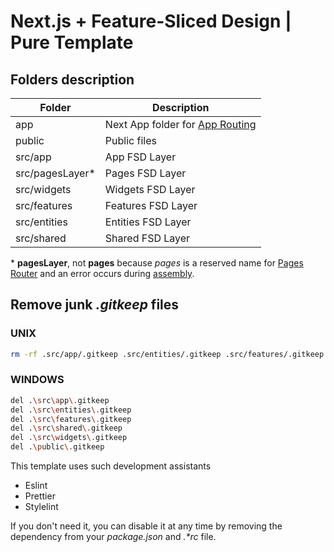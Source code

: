 # Next.js + Feature-Sliced Design | Pure Template

## Folders description

| Folder          | Description                                                                                                     |
|-----------------|-----------------------------------------------------------------------------------------------------------------|
| app             | Next App folder for [App Routing](https://nextjs.org/docs/app/building-your-application/routing#the-app-router) |
| public          | Public files                                                                                                    |
| src/app         | App FSD Layer                                                                                                   |
| src/pagesLayer* | Pages FSD Layer                                                                                                 |
| src/widgets     | Widgets FSD Layer                                                                                               |
| src/features    | Features FSD Layer                                                                                              |
| src/entities    | Entities FSD Layer                                                                                              |
| src/shared      | Shared FSD Layer                                                                                                |

*&nbsp;**pagesLayer**, not **pages** because _*pages*_ is a reserved name for [Pages Router](https://nextjs.org/docs/pages) and an error occurs during [assembly](https://t.me/feature_sliced/1/107414).
## Remove junk _.gitkeep_ files

### UNIX

```bash
rm -rf .src/app/.gitkeep .src/entities/.gitkeep .src/features/.gitkeep .src/shared/.gitkeep .src/widgets/.gitkeep ./public/.gitkeep
```

### WINDOWS

```bash
del .\src\app\.gitkeep
del .\src\entities\.gitkeep
del .\src\features\.gitkeep
del .\src\shared\.gitkeep
del .\src\widgets\.gitkeep
del .\public\.gitkeep
```

This template uses such development assistants

- Eslint
- Prettier
- Stylelint

If you don't need it, you can disable it at any time by removing the
dependency from your _package.json_ and _.\*rc_ file.
